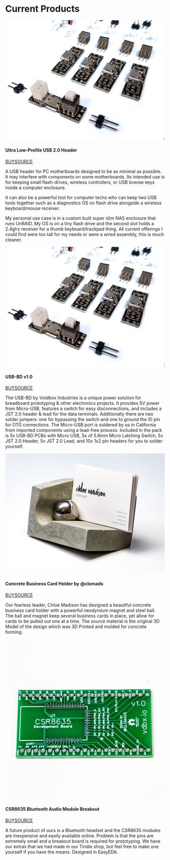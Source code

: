 # Current Products
![Ultra Low-Profile USB 2.0 Header For Motherboards](/img/P1010574-2.jpg)
#### Ultra Low-Profile USB 2.0 Header
<a class="button" target="_blank" href="https://amzn.to/2LSu0Kv">BUY</a><a href="https://easyeda.com/clomads/usb-header-for-motherboard" class="button" target="_blank">SOURCE</a>

A USB header for PC motherboards designed to be as minimal as possible. It may interfere with components on some motherboards. Its intended use is for keeping small flash-drives, wireless controllers, or USB license keys inside a computer enclosure.

It can also be a powerful tool for computer techs who can keep two USB tools together such as a diagnostics OS on flash drive alongside a wireless keyboard/mouse receiver.

My personal use case is in a custom built super slim NAS enclosure that runs UnRAID. My OS is on a tiny flash drive and the second slot holds a 2.4ghz receiver for a thumb keyboard/trackpad thing. All current offerings I could find were too tall for my needs or were a wired assembly, this is much cleaner.

![Business Card Holder](/img/P1010574-2.jpg)
#### USB-BD v1.0
<a class="button" target="_blank" href="https://amzn.to/2jew8zY">BUY</a><a href="https://github.com/vdbxio/USB-BD" class="button" target="_blank">SOURCE</a>

The USB-BD by Voidbox Industries is a unique power solution for breadboard prototyping & other electronics projects. It provides 5V power from Micro-USB, features a switch for easy disconnections, and includes a JST 2.0 header & lead for the data terminals. Additionally there are two solder jumpers: one for bypassing the switch and one to ground the ID pin for OTG connections. The Micro-USB port is soldered by us in California from imported components using a lead-free process. Included in the pack is 5x USB-BD PCBs with Micro USB, 5x of 5.8mm Micro Latching Switch, 5x JST 2.0 Header, 5x JST 2.0 Lead, and 10x 1x2 pin headers for you to solder yourself.


![Business Card Holder](/img/P1000544-2.jpg)
#### Concrete Business Card Holder by @clomads
<a class="button" target="_blank" href="http://amzn.to/2F9KP4S">BUY</a><a href="https://github.com/vdbxio/clomads-card-holder/" class="button" target="_blank">SOURCE</a>

Our fearless leader, Chloe Madison has designed a beautiful concrete business card holder with a powerful neodymium magnet and steel ball. The ball and magnet keep several business cards in place, yet allow for cards to be pulled out one at a time. The source material is the original 3D Model of the design which was 3D Printed and molded for concrete forming.


![CSR8635 Breakout](/img/P1010241-3.jpg)
#### CSR8635 Bluetooth Audio Module Breakout
<a class="button" target="_blank" href="https://www.tindie.com/products/11431/">BUY</a><a class="button" target="_blank" href="https://easyeda.com/clomads/CSR8635_Breakout-72f90a02e918496186b20209678dd9dc">SOURCE</a>

A future product of ours is a Bluetooth headset and the CSR8635 modules are inexpensive and easily available online. Problem is that the pins are extremely small and a breakout board is required for prototyping. We have our extras that we had made in our Tindie shop, but feel free to make one yourself if you have the means. Designed in EasyEDA.
